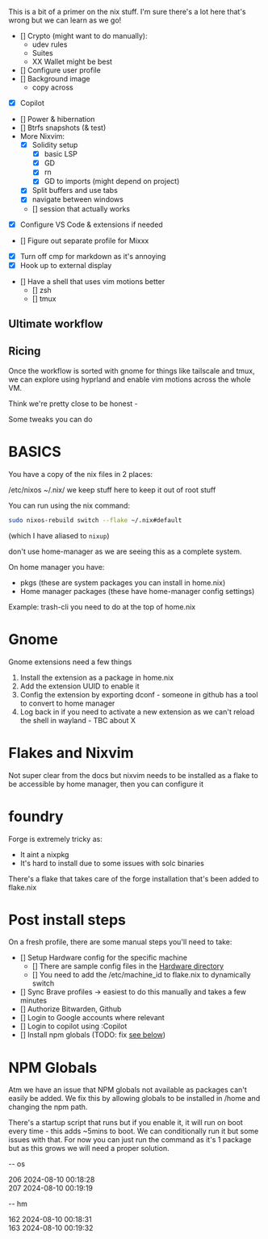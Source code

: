 This is a bit of a primer on the nix stuff. I'm sure there's a lot here that's wrong but we can learn as we go!

- [] Crypto (might want to do manually):
  - udev rules
  - Suites
  - XX Wallet might be best
- [] Configure user profile
- [] Background image
  - copy across
- [x] Copilot
- [] Power & hibernation
- [] Btrfs snapshots (& test)
- More Nixvim:
  - [x] Solidity setup
    - [x] basic LSP
    - [x] GD
    - [x] rn
    - [x] GD to imports (might depend on project)
  - [x] Split buffers and use tabs
  - [x] navigate between windows
  - [] session that actually works
- [x] Configure VS Code & extensions if needed
- [] Figure out separate profile for Mixxx
- [x] Turn off cmp for markdown as it's annoying
- [x] Hook up to external display
- [] Have a shell that uses vim motions better
  - [] zsh
  - [] tmux

## Ultimate workflow

## Ricing

Once the workflow is sorted with gnome for things like tailscale and tmux, we can explore using hyprland and enable vim motions across the whole VM.

Think we're pretty close to be honest -

Some tweaks you can do

# BASICS

You have a copy of the nix files in 2 places:

/etc/nixos
~/.nix/ we keep stuff here to keep it out of root stuff

You can run using the nix command:

```sh
sudo nixos-rebuild switch --flake ~/.nix#default
```

(which I have aliased to `nixup`)

don't use home-manager as we are seeing this as a complete system.

On home manager you have:

- pkgs (these are system packages you can install in home.nix)
- Home manager packages (these have home-manager config settings)

Example: trash-cli you need to do at the top of home.nix

# Gnome

Gnome extensions need a few things

1. Install the extension as a package in home.nix
2. Add the extension UUID to enable it
3. Config the extension by exporting dconf - someone in github has a tool to convert to home manager
4. Log back in if you need to activate a new extension as we can't reload the shell in wayland - TBC about X

# Flakes and Nixvim

Not super clear from the docs but nixvim needs to be installed as a flake to be accessible by home manager, then you can configure it

# foundry

Forge is extremely tricky as:

- It aint a nixpkg
- It's hard to install due to some issues with solc binaries

There's a flake that takes care of the forge installation that's been added to flake.nix

# Post install steps

On a fresh profile, there are some manual steps you'll need to take:

- [] Setup Hardware config for the specific machine
  - [] There are sample config files in the [Hardware directory](./devices)
  - [] You need to add the /etc/machine_id to flake.nix to dynamically switch
- [] Sync Brave profiles -> easiest to do this manually and takes a few minutes
- [] Authorize Bitwarden, Github
- [] Login to Google accounts where relevant
- [] Login to copilot using :Copilot
- [] Install npm globals (TODO: fix [see below](#npm-globals))

# NPM Globals

Atm we have an issue that NPM globals not available as packages can't easily be added.
We fix this by allowing globals to be installed in /home and changing the npm path.

There's a startup script that runs but if you enable it, it will run on boot every time - this adds ~5mins to boot.
We can conditionally run it but some issues with that. For now you can just run the command as it's 1 package but as this grows we will
need a proper solution.

-- os

206 2024-08-10 00:18:28  
207 2024-08-10 00:19:19

-- hm

162 2024-08-10 00:18:31  
163 2024-08-10 00:19:32
